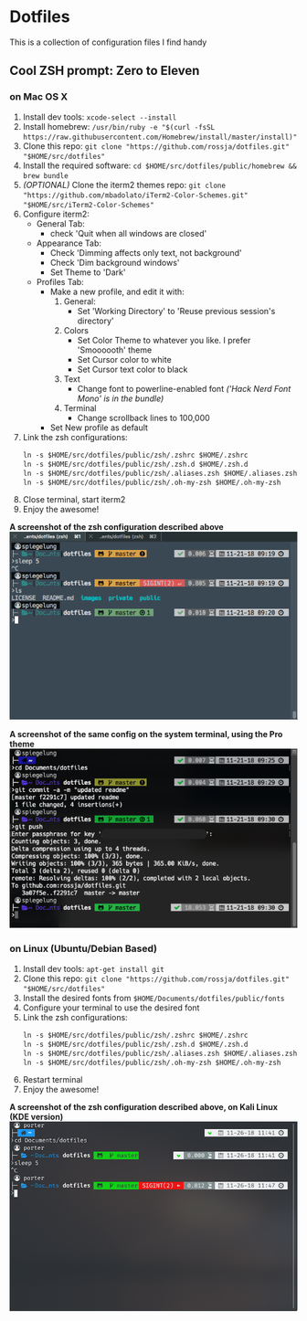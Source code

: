 # Dotfiles

This is a collection of configuration files I find handy

## Cool ZSH prompt: Zero to Eleven

### on Mac OS X

1. Install dev tools: `xcode-select --install`
1. Install homebrew: `/usr/bin/ruby -e "$(curl -fsSL https://raw.githubusercontent.com/Homebrew/install/master/install)"`
1. Clone this repo: `git clone "https://github.com/rossja/dotfiles.git" "$HOME/src/dotfiles"`
1. Install the required software: `cd $HOME/src/dotfiles/public/homebrew && brew bundle`
1. *(OPTIONAL)* Clone the iterm2 themes repo: `git clone "https://github.com/mbadolato/iTerm2-Color-Schemes.git" "$HOME/src/iTerm2-Color-Schemes"`
1. Configure iterm2:
    * General Tab:
        - check 'Quit when all windows are closed'
    * Appearance Tab:
        - Check 'Dimming affects only text, not background'
        - Check 'Dim background windows'
        - Set Theme to 'Dark'
    * Profiles Tab:
        - Make a new profile, and edit it with:
            1. General:
                * Set 'Working Directory' to 'Reuse previous session's directory'
            1. Colors
                * Set Color Theme to whatever you like. I prefer 'Smoooooth' theme
                * Set Cursor color to white
                * Set Cursor text color to black
            1. Text
                * Change font to powerline-enabled font *('Hack Nerd Font Mono' is in the bundle)*
            1. Terminal
                * Change scrollback lines to 100,000
       - Set New profile as default
1. Link the zsh configurations:
   ~~~
   ln -s $HOME/src/dotfiles/public/zsh/.zshrc $HOME/.zshrc
   ln -s $HOME/src/dotfiles/public/zsh/.zsh.d $HOME/.zsh.d
   ln -s $HOME/src/dotfiles/public/zsh/.aliases.zsh $HOME/.aliases.zsh
   ln -s $HOME/src/dotfiles/public/zsh/.oh-my-zsh $HOME/.oh-my-zsh
   ~~~
1. Close terminal, start iterm2
1. Enjoy the awesome!

**A screenshot of the zsh configuration described above**
![screenshot of the zsh configuration described above](images/screenshot-iterm2-misterioso.png?raw=true "a handy screenshot")

**A screenshot of the same config on the system terminal, using the Pro theme**
![screenshot of the same config on the system terminal, using the Pro theme](images/screenshot-terminal-pro.png?raw=true "another handy screenshot")





### on Linux (Ubuntu/Debian Based)

1. Install dev tools: `apt-get install git`
1. Clone this repo: `git clone "https://github.com/rossja/dotfiles.git" "$HOME/src/dotfiles"`
1. Install the desired fonts from `$HOME/Documents/dotfiles/public/fonts`
1. Configure your terminal to use the desired font
1. Link the zsh configurations:
   ~~~
   ln -s $HOME/src/dotfiles/public/zsh/.zshrc $HOME/.zshrc
   ln -s $HOME/src/dotfiles/public/zsh/.zsh.d $HOME/.zsh.d
   ln -s $HOME/src/dotfiles/public/zsh/.aliases.zsh $HOME/.aliases.zsh
   ln -s $HOME/src/dotfiles/public/zsh/.oh-my-zsh $HOME/.oh-my-zsh
   ~~~
1. Restart terminal
1. Enjoy the awesome!

**A screenshot of the zsh configuration described above, on Kali Linux (KDE version)**
![screenshot of the zsh configuration described above on Kali Linux using Konsole](images/screenshot-linux-konsole.png?raw=true "a handy screenshot")
